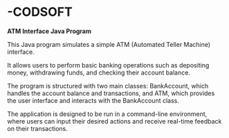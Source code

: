 # -CODSOFT

**ATM Interface Java Program**

This Java program simulates a simple ATM (Automated Teller Machine) interface. 

It allows users to perform basic banking operations such as depositing money, withdrawing funds, and checking their account balance. 

The program is structured with two main classes: BankAccount, which handles the account balance and transactions, and ATM, which provides the user interface and interacts with the BankAccount class. 

The application is designed to be run in a command-line environment, where users can input their desired actions and receive real-time feedback on their transactions.

